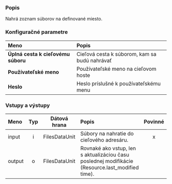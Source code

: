 ### Popis

Nahrá zoznam súborov na definované miesto.

### Konfiguračné parametre

| Meno | Popis |
|:----|:----|
|**Úplná cesta k cieľovému súboru**|Cieľová cesta k súborom, kam sa budú nahrávať|
|**Používateľské meno**|Používateľské meno na cieľovom hoste|
|**Heslo**|Heslo príslušné k používateľskému menu|

### Vstupy a výstupy ###

|Meno |Typ | Dátová hrana | Popis | Povinné |
|:--------|:------:|:------:|:-------------|:---------------------:|
|input|i|FilesDataUnit|Súbory na nahratie do cieľového adresáru.|x|
|output|o|FilesDataUnit| Rovnaké ako vstup, len s aktualizáciou času poslednej modifikácie (Resource.last_modified time).||